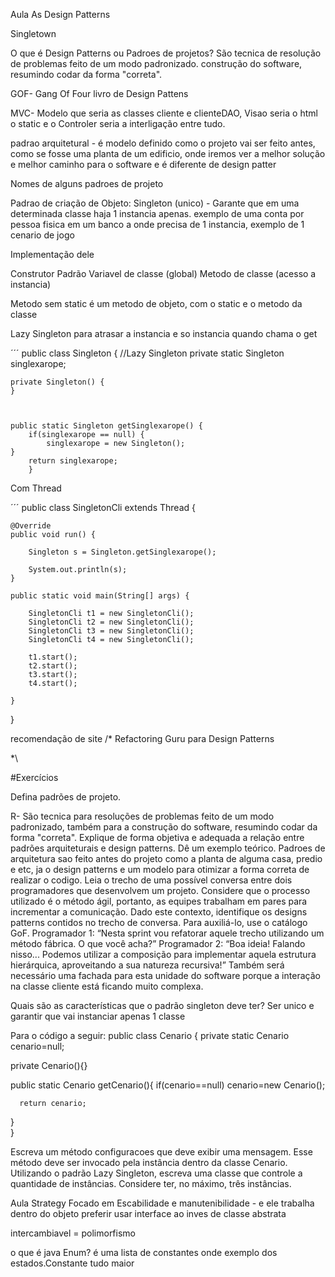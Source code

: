 Aula As Design Patterns

Singletown

O que é Design Patterns ou Padroes de projetos?
São tecnica de resolução de problemas feito de um modo padronizado. construção do software, resumindo codar da forma "correta".


GOF- Gang Of Four livro de Design Pattens 

MVC- Modelo que seria as classes cliente e clienteDAO, Visao seria o html o static e o Controler seria a interligação entre tudo.

padrao arquitetural - é modelo definido como o projeto vai ser feito antes, como se fosse uma planta de um edificio, onde iremos ver a melhor solução e melhor caminho para o software e é diferente de design patter

Nomes de alguns padroes de projeto

Padrao de criação de Objeto: Singleton (unico) - Garante que em uma determinada classe haja  1 instancia apenas.
exemplo de uma conta por pessoa fisica em um banco a onde precisa de 1 instancia, exemplo de 1 cenario de jogo


Implementação dele

Construtor Padrão
Variavel de classe (global)
Metodo de classe (acesso a instancia)

Metodo sem static é um metodo de objeto, com o static e o metodo da classe

Lazy Singleton para atrasar a instancia e so instancia quando chama o get

´´´
public class Singleton { //Lazy Singleton
    private static Singleton singlexarope;

   
    
    private Singleton() {
    }

   
    
    public static Singleton getSinglexarope() {
        if(singlexarope == null) {
            singlexarope = new Singleton();
    }
        return singlexarope;
        }
    


Com Thread

´´´
public class SingletonCli extends Thread {

    @Override
    public void run() {

        Singleton s = Singleton.getSinglexarope();

        System.out.println(s);
    }

    public static void main(String[] args) {

        SingletonCli t1 = new SingletonCli();
        SingletonCli t2 = new SingletonCli();
        SingletonCli t3 = new SingletonCli();
        SingletonCli t4 = new SingletonCli();
        
        t1.start();
        t2.start();
        t3.start();
        t4.start();

    }

}


recomendação de site /*
Refactoring Guru para Design Patterns

 *\

#Exercícios

Defina padrões de projeto.

R- São tecnica para resoluções de problemas feito de um modo padronizado, também para a construção do software, resumindo codar da forma "correta".
Explique de forma objetiva e adequada a relação entre padrões arquiteturais e design patterns. Dê um exemplo teórico.
Padroes de arquitetura sao feito antes do projeto como a planta de alguma casa, predio e etc, ja o design patterns e um modelo para otimizar a forma correta de realizar o codigo.
Leia o trecho de uma possível conversa entre dois programadores que desenvolvem um projeto. Considere que o processo utilizado é o método ágil, portanto, as equipes trabalham em pares para incrementar a comunicação. Dado este contexto, identifique os designs patterns contidos no trecho de conversa. Para auxiliá-lo, use o catálogo GoF.
Programador 1:
“Nesta sprint vou refatorar aquele trecho utilizando um método fábrica. O que você acha?”
Programador 2:
“Boa ideia! Falando nisso...
 Podemos utilizar a composição para implementar aquela estrutura hierárquica, aproveitando a sua natureza recursiva!”
 Também será necessário uma fachada para esta unidade do software porque a interação na classe cliente está ficando muito complexa.

Quais são as características que o padrão singleton deve ter?
Ser unico e garantir que vai instanciar apenas 1 classe

Para o código a seguir:
public class Cenario {
  private static Cenario cenario=null;
  
  private Cenario(){}

  public static Cenario getCenario(){
      if(cenario==null)
        cenario=new Cenario();
      
      return cenario;
  }  
}

Escreva um método configuracoes que deve exibir uma mensagem. Esse método deve ser invocado pela instância dentro da classe Cenario. 
Utilizando o padrão Lazy Singleton, escreva uma classe que controle a quantidade de instâncias. Considere ter, no máximo, três instâncias.


Aula Strategy
Focado em Escabilidade e manutenibilidade - e ele trabalha dentro do objeto
preferir usar interface ao inves de classe abstrata

intercambiavel = polimorfismo

o que é java Enum?
é uma lista de constantes onde exemplo dos estados.Constante tudo maior







